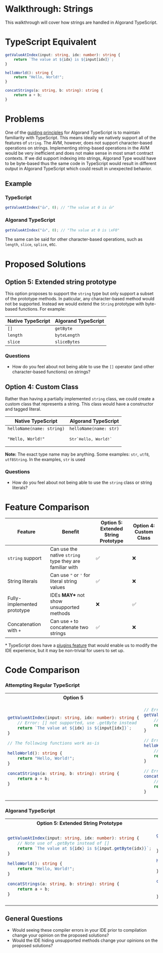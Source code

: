 # Walkthrough: Strings

This walkthrough will cover how strings are handled in Algorand TypeScript.

# TypeScript Equivalent

```ts
getValueAtIndex(input: string, idx: number): string {
    return `The value at ${idx} is ${input[idx]}`;
}

helloWorld(): string {
    return "Hello, World!";
}

concatStrings(a: string, b: string): string {
    return a + b;
}
```

# Problems

One of the [guiding principles](../../README.md#guiding-principals) for Algorand TypeScript is to maintain familiarity with TypeScript. This means ideally we natively support all of the features of `string`. The AVM, however, does not support character-based operations on strings. Implementing string-based operations in the AVM would be very inefficient and does not make sense in most smart contract contexts. If we did support indexing into strings, Algorand Type would have to be byte-based thus the same code in TypeScript would result in different output in Algorand TypeScript which could result in unexpected behavior.

## Example

### TypeScript

```ts
getValueAtIndex("👍", 0); // "The value at 0 is 👍"
```

### Algorand TypeScript

```ts
getValueAtIndex("👍", 0); // "The value at 0 is \xF0"
```

The same can be said for other character-based operations, such as `length`, `slice`, `splice`, etc.

# Proposed Solutions

## Option 5: Extended string prototype

This option proposes to support the `string` type but only support a subset of the prototype methods. In paticular, any character-based method would not be supported. Instead we would extend the `String` prototype with byte-based functions. For example:

| Native TypeScript | Algorand TypeScript |
| ----------------- | ------------------- |
| `[]`              | `getByte`           |
| `length`          | `byteLength`        |
| `slice`           | `sliceBytes`        |

### Questions

- How do you feel about not being able to use the `[]` operator (and other character-based functions) on strings?

## Option 4: Custom Class

Rather than having a partially implemented `string` class, we could create a custom class that represents a string. This class would have a constructor and tagged literal.

| Native TypeScript         | Algorand TypeScript             |
| ------------------------- | ------------------------------- |
| `helloName(name: string)` | `helloName(name: str)`          |
| `"Hello, World!"`         | <pre>Str\`Hello, World!\`</pre> |

**Note:** The exact type name may be anything. Some examples: `str`, `utf8`, `utf8String`. In the examples, `str` is used

### Questions

- How do you feel about not being able to use the `string` class or string literals?

# Feature Comparison

| Feature                     | Benefit                                                 | Option 5: Extended String Prototype | Option 4: Custom Class |
| --------------------------- | ------------------------------------------------------- | ----------------------------------- | ---------------------- |
| `string` support            | Can use the native `string` type they are familiar with | ✅                                  | ❌                     |
| String literals             | Can use `"` or `'` for literal string values            | ✅                                  | ❌                     |
| Fully-implemented prototype | IDEs **MAY\*** not show unsupported methods             | ❌                                  | ✅                     |
| Concatenation with `+`      | Can use `+` to concatenate two strings                  | ✅                                  | ❌                     |

\* TypeScript does have a [plugins feature](https://github.com/microsoft/TypeScript/wiki/Writing-a-Language-Service-Plugin#whats-a-language-service-plugin) that would enable us to modify the IDE experience, but it may be non-trivial for users to set up.

# Code Comparison

### Attempting Regular TypeScript

<table>
<tr>
<th>Option 5</th>
<th>Option 4</th>
</tr>

<tr>
<td>

```ts
getValueAtIndex(input: string, idx: number): string {
    // Error: [] not supported, use .getByte instead
    return `The value at ${idx} is ${input[idx]}`;
}

// The following functions work as-is

helloWorld(): string {
    return "Hello, World!";
}

concatStrings(a: string, b: string): string {
    return a + b;
}
```

</td>
<td>

```ts
// Error: string not supported, use str instead
getValueAtIndex(input: string, idx: number): string {
    // Error: Template literals not supported, use Str tag instead
    return `The value at ${idx} is ${input[idx]}`;
}

// Error: string not supported, use str instead
helloWorld(): string {
    // Error: String literals not supported, use Str tag instead
    return "Hello, World!";
}

// Error: string not supported, use str instead
concatStrings(a: string, b: string): string {
    // Error: + not supported on strings, use Str tag instead
    return a + b;
}
```

</td>

</tr>
</table>

### Algorand TypeScript

<table>
<tr>
<th>Option 5: Extended String Prototype</th>
<th>Option 4: Custom Class</th>
</tr>

<tr>
<td>

```ts
getValueAtIndex(input: string, idx: number): string {
    // Note use of .getByte instead of []
    return `The value at ${idx} is ${input.getByte(idx)}`;
}

helloWorld(): string {
    return "Hello, World!";
}

concatStrings(a: string, b: string): string {
    return a + b;
}

```

</td>
<td>

```ts
getValueAtIndex(input: str, idx: uint64): str {
    // Instead of string literals, we used a tagged template
    return Str`The value at ${idx} is ${input[idx]}`;
}

helloWorld(): string {
    return Str`Hello, World!`;
}

concatStrings(a: str, b: str): string {
    // Instead of using the `+` operator, we used a custom function
    return concat(a, b);
}
```

</td>

</tr>
</table>

## General Questions

- Would seeing these compiler errors in your IDE prior to compilation change your opinion on the proposed solutions?
- Would the IDE hiding unsupported methods change your opinions on the proposed solutions?
